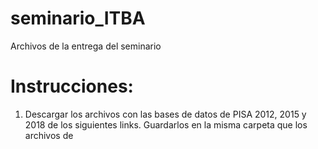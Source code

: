# seminario_ITBA
Archivos de la entrega del seminario

# Instrucciones:

1. Descargar los archivos con las bases de datos de PISA 2012, 2015 y 2018 de los siguientes links. Guardarlos en la misma carpeta que los archivos de 
